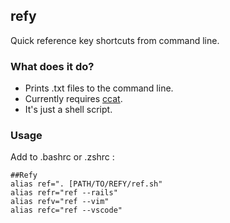 ## refy
Quick reference key shortcuts from command line.

### What does it do?
- Prints .txt files to the command line. 
- Currently requires [ccat](https://github.com/owenthereal/ccat).
- It's just a shell script.

### Usage

Add to .bashrc or .zshrc :
```
##Refy
alias ref=". [PATH/TO/REFY/ref.sh"
alias refr="ref --rails"
alias refv="ref --vim"
alias refc="ref --vscode"
```
